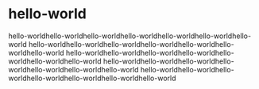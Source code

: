 # hello-world
hello-worldhello-worldhello-worldhello-worldhello-worldhello-worldhello-world
hello-worldhello-worldhello-worldhello-worldhello-worldhello-worldhello-world
hello-worldhello-worldhello-worldhello-worldhello-worldhello-worldhello-world
hello-worldhello-worldhello-worldhello-worldhello-worldhello-worldhello-world
hello-worldhello-worldhello-worldhello-worldhello-worldhello-worldhello-world

